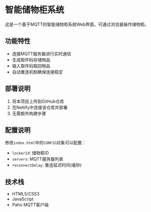 # 智能储物柜系统

这是一个基于MQTT的智能储物柜系统Web界面，可通过浏览器操作储物柜。

## 功能特性

- 连接MQTT服务器进行实时通信
- 生成取件码存储物品
- 输入取件码取回物品
- 自动重连机制确保连接稳定

## 部署说明

1. 将本项目上传到GitHub仓库
2. 在Netlify中连接该仓库并部署
3. 无需额外构建步骤

## 配置说明

修改`index.html`中的`CONFIG`对象可以配置：
- `lockerId`: 储物柜ID
- `servers`: MQTT服务器列表
- `reconnectDelay`: 重连延迟时间(毫秒)

## 技术栈

- HTML5/CSS3
- JavaScript
- Paho MQTT客户端